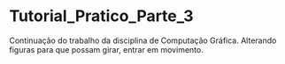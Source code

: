 # Tutorial_Pratico_Parte_3
Continuação do trabalho da disciplina de Computação Gráfica. Alterando figuras para que possam girar, entrar em movimento.
